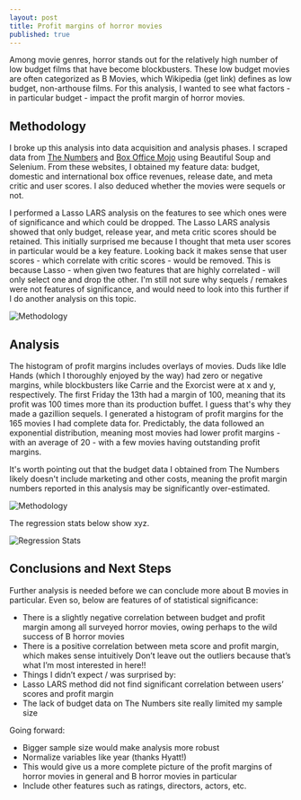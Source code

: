 ```yaml
---
layout: post
title: Profit margins of horror movies
published: true
---
```


Among movie genres, horror stands out for the relatively high number of low budget films that have become blockbusters. These low budget movies are often categorized as B Movies, which Wikipedia (get link) defines as low budget, non-arthouse films. For this analysis, I wanted to see what factors - in particular budget - impact the profit margin of horror movies. 

## Methodology

I broke up this analysis into data acquisition and analysis phases. I scraped data from [The Numbers](http://the-numbers.com/) and [Box Office Mojo](http://boxofficemojo.com/) using Beautiful Soup and Selenium. From these websites, I obtained my feature data: budget, domestic and international box office revenues, release date, and meta critic and user scores. I also deduced whether the movies were sequels or not. 

I performed a Lasso LARS analysis on the features to see which ones were of significance and which could be dropped. The Lasso LARS analysis showed that only budget, release year, and meta critic scores should be retained. This initially surprised me because I thought that meta user scores in particular would be a key feature. Looking back it makes sense that user scores - which correlate with critic scores - would be removed. This is because Lasso - when given two features that are highly correlated - will only select one and drop the other. I'm still not sure why sequels / remakes were not features of significance, and would need to look into this further if I do another analysis on this topic.

![Methodology]({{site.baseurl}}/pgr-me.github.io/images/002-horror_movies-methodology.png)

## Analysis

The histogram of profit margins includes overlays of movies. Duds like Idle Hands (which I thoroughly enjoyed by the way) had zero or negative margins, while blockbusters like Carrie and the Exorcist were at x and y, respectively. The first Friday the 13th had a margin of 100, meaning that its profit was 100 times more than its production buffet. I guess that's why they made a gazillion sequels. I generated a histogram of profit margins for the 165 movies I had complete data for. Predictably, the data followed an exponential distribution, meaning most movies had lower profit margins - with an average of 20 - with a few movies having outstanding profit margins. 

It's worth pointing out that the budget data I obtained from The Numbers likely doesn't include marketing and other costs, meaning the profit margin numbers reported in this analysis may be significantly over-estimated.

![Methodology]({{site.baseurl}}/pgr-me.github.io/images/002-horror_movies-pmf.png)


The regression stats below show xyz.

![Regression Stats]({{site.baseurl}}/pgr-me.github.io/images/002-horror_movies-regstats.png)

## Conclusions and Next Steps

Further analysis is needed before we can conclude more about B movies in particular. Even so, below are features of of statistical significance:
- There is a slightly negative correlation between budget and profit margin among all surveyed horror movies, owing perhaps to the wild success of B horror movies
- There is a positive correlation between meta score and profit margin, which makes sense intuitively
Don’t leave out the outliers because that’s what I’m most interested in here!!
- Things I didn’t expect / was surprised by:
- Lasso LARS method did not find significant correlation between users’ scores and profit margin
- The lack of budget data on The Numbers site really limited my sample size

Going forward:
- Bigger sample size would make analysis more robust
- Normalize variables like year (thanks Hyatt!)
- This would give us a more complete picture of the profit margins of horror movies in general and B horror movies in particular
- Include other features such as ratings, directors, actors, etc.